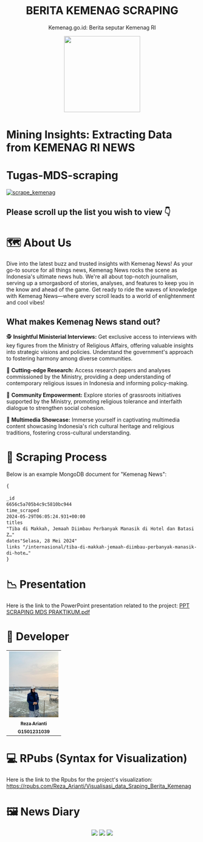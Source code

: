<div align="center">
    <h1>BERITA KEMENAG SCRAPING</h1>
    <p>Kemenag.go.id: Berita seputar Kemenag RI</p>
    <img width="200" height="200" src="https://pdakmi.kemenag.go.id/assets/images/logo-icon.png">
</div>
 
  # Mining Insights: Extracting Data from KEMENAG RI NEWS
  
# Tugas-MDS-scraping
[![scrape_kemenag](https://github.com/rezaarianti/Tugas-MDS-scraping/actions/workflows/main.yml/badge.svg)](https://github.com/rezaarianti/Tugas-MDS-scraping/actions/workflows/main.yml)

## Please scroll up the list you wish to view 👇

# 🗺️ About Us

Dive into the latest buzz and trusted insights with Kemenag News! As your go-to source for all things news, Kemenag News rocks the scene as Indonesia's ultimate news hub. We're all about top-notch journalism, serving up a smorgasbord of stories, analyses, and features to keep you in the know and ahead of the game. Get ready to ride the waves of knowledge with Kemenag News—where every scroll leads to a world of enlightenment and cool vibes!

## What makes Kemenag News stand out?
🕵️ **Insightful Ministerial Interviews:** Get exclusive access to interviews with key figures from the Ministry of Religious Affairs, offering valuable insights into strategic visions and policies. Understand the government's approach to fostering harmony among diverse communities.

📰 **Cutting-edge Research:** Access research papers and analyses commissioned by the Ministry, providing a deep understanding of contemporary religious issues in Indonesia and informing policy-making.

🧭 **Community Empowerment:** Explore stories of grassroots initiatives supported by the Ministry, promoting religious tolerance and interfaith dialogue to strengthen social cohesion.

🎥 **Multimedia Showcase:** Immerse yourself in captivating multimedia content showcasing Indonesia's rich cultural heritage and religious traditions, fostering cross-cultural understanding.

# 📑 Scraping Process
Below is an example MongoDB document for "Kemenag News":

```mongodb
{
  
_id
6656c5a705b4c9c5810bc944
time_scraped
2024-05-29T06:05:24.931+00:00
titles
"Tiba di Makkah, Jemaah Diimbau Perbanyak Manasik di Hotel dan Batasi Z…"
dates"Selasa, 28 Mei 2024"
links "/internasional/tiba-di-makkah-jemaah-diimbau-perbanyak-manasik-di-hote…"
}
```
# 📉 Presentation
Here is the link to the PowerPoint presentation related to the project:
[PPT SCRAPING MDS PRAKTIKUM.pdf](https://github.com/rezaarianti/Tugas-MDS-scraping/blob/main/PPT%20SCRAPING%20MDS%20PRAKTIKUM.pdf)

# 👧 Developer
<table>
  <tr>
    <td align="center"><a href="https://github.com/rezaarianti"><img src="image/reza cantik nian.jpg" width="130px;" alt=""/><br /><sub><b>Reza Arianti </b></sub></a><br /><a
<br /><sub><b>G1501231039 </b></sub></a>
  </tr>
</table>

# 💻 RPubs (Syntax for Visualization)
Here is the link to the Rpubs for the project's visualization:
https://rpubs.com/Reza_Arianti/Visualisasi_data_Sraping_Berita_Kemenag

# 🖼️ News Diary
<p align="center" width="75%">
  <img width="160" src="https://cdn.kemenag.go.id/storage/posts/16_9/big/1718181332.jpeg">
   <img width="160" src="https://cdn.kemenag.go.id/storage/posts/16_9/big/1718029881.jpeg">
    <img width="100" src="https://cdn.kemenag.go.id/storage/posts/16_9/big/1718008624.jpeg">
</p>
